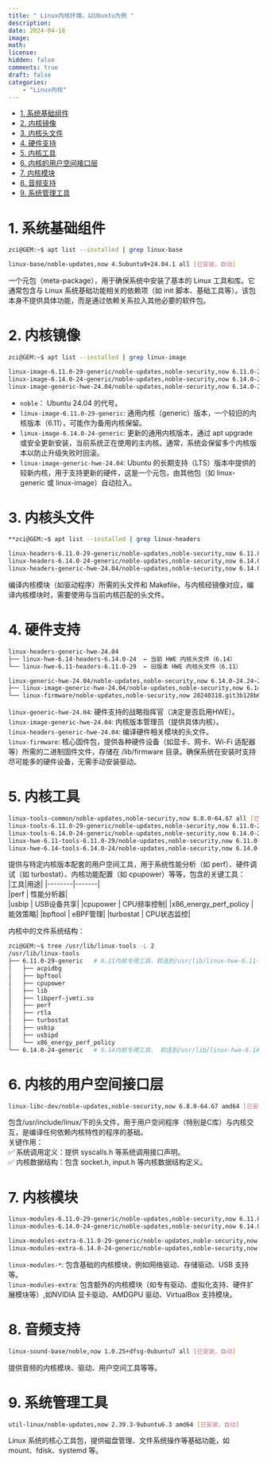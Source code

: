 ```yaml
---
title: " Linux内核环境，以Ubuntu为例 "
description: 
date: 2024-04-18
image: 
math: 
license: 
hidden: false
comments: true
draft: false
categories:
    - "Linux内核"
---
```


- [1. 系统基础组件](#1-系统基础组件)
- [2. 内核镜像](#2-内核镜像)
- [3. 内核头文件](#3-内核头文件)
- [4. 硬件支持](#4-硬件支持)
- [5. 内核工具](#5-内核工具)
- [6. 内核的用户空间接口层](#6-内核的用户空间接口层)
- [7. 内核模块](#7-内核模块)
- [8. 音频支持](#8-音频支持)
- [9. 系统管理工具](#9-系统管理工具)



# 1. 系统基础组件
```bash
zci@GEM:~$ apt list --installed | grep linux-base

linux-base/noble-updates,now 4.5ubuntu9+24.04.1 all [已安装，自动]
```
一个元包（meta-package），用于确保系统中安装了基本的 Linux 工具和库。它通常包含与 Linux 系统基础功能相关的依赖项（如 init 脚本、基础工具等）。该包本身不提供具体功能，而是通过依赖关系拉入其他必要的软件包。

# 2. 内核镜像
```bash
zci@GEM:~$ apt list --installed | grep linux-image

linux-image-6.11.0-29-generic/noble-updates,noble-security,now 6.11.0-29.29~24.04.1 amd64 [已安装，自动]
linux-image-6.14.0-24-generic/noble-updates,noble-security,now 6.14.0-24.24~24.04.3 amd64 [已安装，自动]
linux-image-generic-hwe-24.04/noble-updates,noble-security,now 6.14.0-24.24~24.04.3 amd64 [已安装，自动]
```
- `noble`： Ubuntu 24.04 的代号。   
- `linux-image-6.11.0-29-generic`: 通用内核（generic）版本，一个较旧的内核版本（6.11），可能作为备用内核保留。     
- `linux-image-6.14.0-24-generic`: 更新的通用内核版本，通过 apt upgrade 或安全更新安装，当前系统正在使用的主内核。通常，系统会保留多个内核版本以防止升级失败时回滚。    
- `linux-image-generic-hwe-24.04`: Ubuntu 的长期支持（LTS）版本中提供的较新内核，用于支持更新的硬件，这是一个元包，由其他包（如 linux-generic 或 linux-image）自动拉入。  


# 3. 内核头文件
```bash
**zci@GEM:~$ apt list --installed | grep linux-headers

linux-headers-6.11.0-29-generic/noble-updates,noble-security,now 6.11.0-29.29~24.04.1 amd64 [已安装，自动]
linux-headers-6.14.0-24-generic/noble-updates,noble-security,now 6.14.0-24.24~24.04.3 amd64 [已安装，自动]
linux-headers-generic-hwe-24.04/noble-updates,noble-security,now 6.14.0-24.24~24.04.3 amd64 [已安装，自动]
```
编译内核模块（如驱动程序）所需的头文件和 Makefile，与内核经镜像对应，编译内核模块时，需要使用与当前内核匹配的头文件。   

# 4. 硬件支持
```bash
linux-headers-generic-hwe-24.04
├── linux-hwe-6.14-headers-6.14.0-24  ← 当前 HWE 内核头文件（6.14）
└── linux-hwe-6.11-headers-6.11.0-29  ← 旧版本 HWE 内核头文件（6.11）
``` 

```bash
linux-generic-hwe-24.04/noble-updates,noble-security,now 6.14.0-24.24~24.04.3 amd64 [已安装]   
├── linux-image-generic-hwe-24.04/noble-updates,noble-security,now 6.14.0-24.24~24.04.3 amd64 [已安装，自动]  
└── linux-firmware/noble-updates,noble-security,now 20240318.git3b128b60-0ubuntu2.14 amd64 [已安装，自动]
```

`linux-generic-hwe-24.04`: 硬件支持的战略指挥官（决定是否启用HWE）。   
`linux-image-generic-hwe-24.04`: 内核版本管理员（提供具体内核）。    
`linux-headers-generic-hwe-24.04`: 编译硬件相关模块的头文件。   
`linux-firmware`: 核心固件包，提供各种硬件设备（如显卡、网卡、Wi-Fi 适配器等）所需的二进制固件文件，存储在 /lib/firmware 目录。确保系统在安装时支持尽可能多的硬件设备，无需手动安装驱动。   


# 5. 内核工具
```bash
linux-tools-common/noble-updates,noble-security,now 6.8.0-64.67 all [已安装，自动]
linux-tools-6.11.0-29-generic/noble-updates,noble-security,now 6.11.0-29.29~24.04.1 amd64 [已安装，自动]
linux-tools-6.14.0-24-generic/noble-updates,noble-security,now 6.14.0-24.24~24.04.3 amd64 [已安装，自动]
linux-hwe-6.11-tools-6.11.0-29/noble-updates,noble-security,now 6.11.0-29.29~24.04.1 amd64 [已安装，自动]
linux-hwe-6.14-tools-6.14.0-24/noble-updates,noble-security,now 6.14.0-24.24~24.04.3 amd64 [已安装，自动]
```
提供与特定内核版本配套的用户空间工具，用于系统性能分析（如 perf）、硬件调试（如 turbostat）、内核功能配置（如 cpupower）等等，包含的关键工具：  
|工具|用途|
|--------|-------|  
|perf	| 性能分析器|  
|usbip	| USB设备共享|
|cpupower	| CPU频率控制|
|x86_energy_perf_policy	| 能效策略|
|bpftool	| eBPF管理|
|turbostat	| CPU状态监控|  

内核中的文件系统结构：   
```bash
zci@GEM:~$ tree /usr/lib/linux-tools -L 2
/usr/lib/linux-tools
├── 6.11.0-29-generic   # 6.11内核专用工具，软连到/usr/lib/linux-hwe-6.11-tools-6.11.0-29
│   ├── acpidbg
│   ├── bpftool
│   ├── cpupower
│   ├── lib
│   ├── libperf-jvmti.so
│   ├── perf
│   ├── rtla
│   ├── turbostat
│   ├── usbip
│   ├── usbipd
│   └── x86_energy_perf_policy
└── 6.14.0-24-generic   # 6.14内核专用工具， 软连到/usr/lib/linux-hwe-6.14-tools-6.14.0-24
```


# 6. 内核的用户空间接口层
```bash
linux-libc-dev/noble-updates,noble-security,now 6.8.0-64.67 amd64 [已安装，自动]
```
包含/usr/include/linux/下的头文件，用于用户空间程序（特别是C库）与内核交互，是编译任何依赖内核特性的程序的基础。   
关键作用：   
✅ 系统调用定义：提供 syscalls.h 等系统调用接口声明。   
✅ 内核数据结构：包含 socket.h, input.h 等内核数据结构定义。  



# 7. 内核模块
```bash
linux-modules-6.11.0-29-generic/noble-updates,noble-security,now 6.11.0-29.29~24.04.1 amd64 [已安装，自动]
linux-modules-6.14.0-24-generic/noble-updates,noble-security,now 6.14.0-24.24~24.04.3 amd64 [已安装，自动]

linux-modules-extra-6.11.0-29-generic/noble-updates,noble-security,now 6.11.0-29.29~24.04.1 amd64 [已安装，自动]
linux-modules-extra-6.14.0-24-generic/noble-updates,noble-security,now 6.14.0-24.24~24.04.3 amd64 [已安装，自动]
```
`linux-modules-*`: 包含基础的内核模块，例如网络驱动、存储驱动、USB 支持等。   
`linux-modules-extra`: 包含额外的内核模块（如专有驱动、虚拟化支持、硬件扩展模块等）,如NVIDIA 显卡驱动、AMDGPU 驱动、VirtualBox 支持模块。


# 8. 音频支持
```bash
linux-sound-base/noble,now 1.0.25+dfsg-0ubuntu7 all [已安装，自动]
```
提供音频的内核模块、驱动、用户空间工具等等。   

# 9. 系统管理工具
```bash
util-linux/noble-updates,now 2.39.3-9ubuntu6.3 amd64 [已安装，自动]
```
Linux 系统的核心工具包，提供磁盘管理、文件系统操作等基础功能，如 mount、fdisk、systemd 等。   


